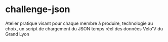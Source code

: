 # challenge-json
Atelier pratique visant pour chaque membre à produire, technologie au choix, un script de chargement du JSON temps réel des données Velo'V du Grand Lyon
